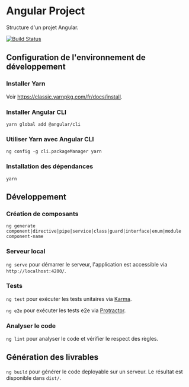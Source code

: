 # Angular Project

Structure d'un projet Angular.

[![Build Status](https://travis-ci.com/Sydher/angular-project.svg?branch=master)](https://travis-ci.com/Sydher/angular-project)

## Configuration de l'environnement de développement

### Installer Yarn

Voir https://classic.yarnpkg.com/fr/docs/install.

### Installer Angular CLI

`yarn global add @angular/cli`

### Utiliser Yarn avec Angular CLI

`ng config -g cli.packageManager yarn`

### Installation des dépendances

`yarn`

## Développement

### Création de composants

`ng generate component|directive|pipe|service|class|guard|interface|enum|module component-name`

### Serveur local

`ng serve` pour démarrer le serveur, l'application est accessible via `http://localhost:4200/`.

### Tests

`ng test` pour exécuter les tests unitaires via [Karma](https://karma-runner.github.io).

`ng e2e` pour exécuter les tests e2e via [Protractor](http://www.protractortest.org/).

### Analyser le code

`ng lint` pour analyser le code et vérifier le respect des règles.

## Génération des livrables

`ng build` pour générer le code deployable sur un serveur.
Le résultat est disponible dans `dist/`.
